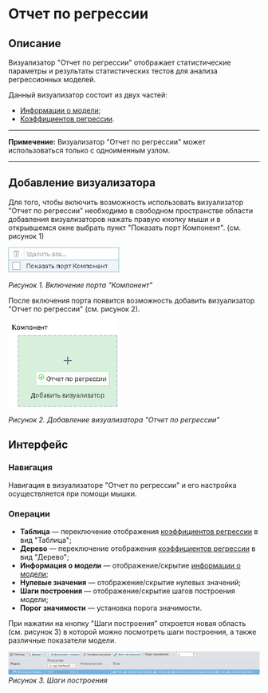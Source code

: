 # Отчет по регрессии

## Описание

Визуализатор "Отчет по регрессии" отображает статистические параметры и результаты статистических тестов для анализа регрессионных моделей.

Данный визуализатор состоит из двух частей:

* [Информации о модели](./info-model.md);
* [Коэффициентов регрессии](./coef-regression.md).

----

**Примечение:** Визуализатор "Отчет по регрессии" может использоваться только с одноименным узлом.

----

## Добавление визуализатора

Для того, чтобы включить возможность использовать визуализатор "Отчет по регрессии" необходимо в свободном пространстве области добавления визуализаторов нажать правую кнопку мыши и в открывшемся окне выбрать пункт "Показать порт Компонент". (см. рисунок 1)

![](./readme-1.png)

*Рисунок 1. Включение порта "Компонент"*

После включения порта появится возможность добавить визуализатор "Отчет по регрессии" (см. рисунок 2).

![](./readme-2.png)

*Рисунок 2. Добавление визуализатора "Отчет по регрессии"*

## Интерфейс

### Навигация

Навигация в визуализаторе "Отчет по регрессии" и его настройка осуществляется при помощи мышки.

### Операции

* **Таблица** — переключение отображения [коэффициентов регрессии](./coef-regression.md) в вид "Таблица";
* **Дерево** — переключение отображения [коэффициентов регрессии](./coef-regression.md) в вид "Дерево";
* **Информация о модели** — отображение/скрытие [информации о модели](./info-model.md);
* **Нулевые значения** — отображение/скрытие нулевых значений;
* **Шаги построения** — отображение/скрытие шагов построения модели;
* **Порог значимости** — установка порога значимости.

При нажатии на кнопку "Шаги построения" откроется новая область (см. рисунок 3) в которой можно посмотреть шаги построения, а также различные показатели модели.

![](./readme-3.png)
*Рисунок 3. Шаги построения*
